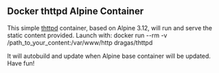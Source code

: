 ## Docker thttpd Alpine Container
This simple [thttpd](https://acme.com/software/thttpd/) container, based on Alpine 3.12, will run and serve the static content provided. Launch with:
    docker run --rm -v /path_to_your_content:/var/www/http dragas/thttpd 

It will autobuild and update when Alpine base container will be updated. Have fun!
